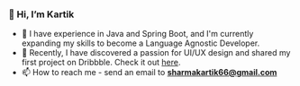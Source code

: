 ### 👋 Hi, I’m Kartik
- 👀 I have experience in Java and Spring Boot, and I'm currently expanding my skills to become a Language Agnostic Developer.
- 🌱 Recently, I have discovered a passion for UI/UX design and shared my first project on Dribbble. Check it out [here](https://dribbble.com/shots/23965219-EdTech-App-Design-iOS-Android-UI-UX).
- 📫 How to reach me - send an email to **sharmakartik66@gmail.com**
